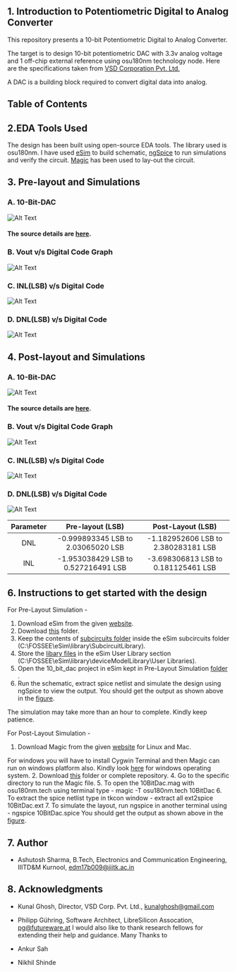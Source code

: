 ## 1. Introduction to Potentiometric Digital to Analog Converter
This repository presents a 10-bit Potentiometric Digital to Analog Converter.

The target is to design 10-bit potentiometric DAC with 3.3v analog voltage and 1 off-chip external reference using osu180nm technology node. Here are the specifications taken from [VSD Corporation Pvt. Ltd.](https://github.com/xzlashutosh/avsddac_3v3/blob/master/potentiometricDAC_IP.pdf)

A DAC is a building block required to convert digital data into analog.

## Table of Contents

## 2.EDA Tools Used 
The design has been built using open-source EDA tools. The library used is osu180nm. 
I have used [eSim](https://esim.fossee.in/downloads) to build schematic, [ngSpice](http://ngspice.sourceforge.net/download.html) to run simulations and verify the circuit. [Magic](http://opencircuitdesign.com/magic/) has been used to lay-out the circuit.

## 3. Pre-layout and Simulations
### A. 10-Bit-DAC

![Alt Text](https://github.com/xzlashutosh/potentiometric-DAC/blob/master/subcircuits/10_bit_dac.png)

#### The source details are [here](https://github.com/xzlashutosh/avsddac_3v3/blob/master/Pre-Layout%20and%20Simulation/SourceDetails.txt).


### B. Vout v/s Digital Code Graph

![Alt Text](https://github.com/xzlashutosh/avsddac_3v3/blob/master/Pre-Layout%20and%20Simulation/OutputWaveform.JPG)


### C. INL(LSB) v/s Digital Code

![Alt Text](https://github.com/xzlashutosh/avsddac_3v3/blob/master/Pre-Layout%20and%20Simulation/INL(LSB).png)

### D. DNL(LSB) v/s Digital Code

![Alt Text](https://github.com/xzlashutosh/avsddac_3v3/blob/master/Pre-Layout%20and%20Simulation/DNL(LSB).png)


## 4. Post-layout and Simulations
### A. 10-Bit-DAC

![Alt Text](https://github.com/xzlashutosh/avsddac_3v3/blob/master/Layout%20and%20Simulation/Layout.png)

#### The source details are [here](https://github.com/xzlashutosh/avsddac_3v3/blob/master/Pre-Layout%20and%20Simulation/SourceDetails.txt).


### B. Vout v/s Digital Code Graph

![Alt Text](https://github.com/xzlashutosh/avsddac_3v3/blob/master/Layout%20and%20Simulation/OutputWaveform.png)


### C. INL(LSB) v/s Digital Code

![Alt Text](https://github.com/xzlashutosh/avsddac_3v3/blob/master/Layout%20and%20Simulation/INL(LSB)-postLayout.png)

### D. DNL(LSB) v/s Digital Code

![Alt Text](https://github.com/xzlashutosh/avsddac_3v3/blob/master/Layout%20and%20Simulation/DNL(LSB)-postLayout.png)




| Parameter| Pre-layout (LSB)| Post-Layout (LSB)
| :---:  | :-: | :-: |
|DNL| -0.999893345 LSB to 2.03065020 LSB | -1.182952606 LSB to 2.380283181 LSB |
|INL| -1.953038429 LSB to 0.527216491 LSB| -3.698306813 LSB to 0.181125461 LSB |

## 6. Instructions to get started with the design
For Pre-Layout Simulation - 
 1. Download eSim from the given [website](https://esim.fossee.in/downloads).
 2. Download [this](https://github.com/xzlashutosh/avsddac_3v3/tree/master/Pre-Layout%20and%20Simulation) folder.
 3. Keep the contents of [subcircuits folder](https://github.com/xzlashutosh/avsddac_3v3/tree/master/subcircuits) inside the eSim subcircuits folder (C:\FOSSEE\eSim\library\SubcircuitLibrary).
 4. Store the [libary files](https://github.com/xzlashutosh/avsddac_3v3/tree/master/Libraries) in the eSim User Library section (C:\FOSSEE\eSim\library\deviceModelLibrary\User Libraries).
 5. Open the 10_bit_dac project in eSim kept in Pre-Layout Simulation [folder ](https://github.com/xzlashutosh/avsddac_3v3/tree/master/Pre-Layout%20and%20Simulation).
 6. Run the schematic, extract spice netlist and simulate the design using ngSpice to view the output. You should get the output as shown above in the [figure](https://github.com/xzlashutosh/potentiometric-DAC/blob/master/subcircuits/10_bit_dac.png).

The simulation may take more than an hour to complete. Kindly keep patience.

 For Post-Layout Simulation - 
 1. Download Magic from the given [website](http://opencircuitdesign.com/magic/) for Linux and Mac.
 
 For windows you will have to install Cygwin Terminal and then Magic can run on windows platform also. Kindly look [here](http://opencircuitdesign.com/cygwin/magic.html) for windows operating system. 
 2. Download [this](https://github.com/xzlashutosh/avsddac_3v3/tree/master/Layout%20and%20Simulation) folder or complete repository.
 4. Go to the specific directory to run the Magic file.
 5. To open the 10BitDac.mag with osu180nm.tech using terminal type - 
        magic -T osu180nm.tech 10BitDac
 6. To extract the spice netlist type in tkcon window -
        extract all
        ext2spice 10BitDac.ext
 7. To simulate the layout, run ngspice in another terminal using -
        ngspice 10BitDac.spice
You should get the output as shown above in the [figure](https://github.com/xzlashutosh/avsddac_3v3/blob/master/Layout%20and%20Simulation/OutputWaveform.png).
  
## 7. Author 
- Ashutosh Sharma, B.Tech, Electronics and Communication Engineering, IIITD&M Kurnool, edm17b009@iiitk.ac.in

## 8. Acknowledgments
- Kunal Ghosh, Director, VSD Corp. Pvt. Ltd., kunalghosh@gmail.com
- Philipp Gühring, Software Architect, LibreSilicon Assocation, pg@futureware.at
I would also like to thank research fellows for extending their help and guidance. Many Thanks to 

- Ankur Sah 

- Nikhil Shinde

